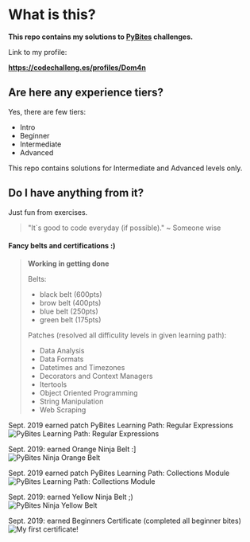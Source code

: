 # What is this?

**This repo contains my solutions to [PyBites](https://codechalleng.es) challenges.**

Link to my profile:  

**https://codechalleng.es/profiles/Dom4n**

## Are here any experience tiers?

Yes, there are few tiers:
- Intro
- Beginner
- Intermediate
- Advanced

This repo contains solutions for Intermediate and Advanced levels only.

## Do I have anything from it?

Just fun from exercises.

> "It`s good to code everyday (if possible)." ~ Someone wise  
 


#### Fancy belts and certifications :)
> **Working in getting done**
>  
> Belts:
> - black belt (600pts)
> - brow belt (400pts)
> - blue belt (250pts)
> - green belt (175pts)
>
> Patches (resolved all difficulity levels in given learning path):
> - Data Analysis
> - Data Formats
> - Datetimes and Timezones
> - Decorators and Context Managers
> - Itertools
> - Object Oriented Programming
> - String Manipulation
> - Web Scraping

Sept. 2019 earned patch PyBites Learning Path: Regular Expressions  
![PyBites Learning Path: Regular Expressions](https://bitepaths.s3.us-east-2.amazonaws.com/Regular-Expressions.png)

Sept. 2019: earned Orange Ninja Belt :]  
![PyBites Ninja Orange Belt](https://codechalleng.es/static/img/honors/orange.73422678956e.png)

Sept. 2019 earned patch PyBites Learning Path: Collections Module  
![PyBites Learning Path: Collections Module](https://bitepaths.s3.us-east-2.amazonaws.com/collectionmodule.png)

Sept. 2019: earned Yellow Ninja Belt ;)  
![PyBites Ninja Yellow Belt](https://codechalleng.es/static/img/honors/yellow.234d8370bd62.png)

Sept. 2019: earned Beginners Certificate (completed all beginner bites)  
![My first certificate!](https://pybites-certificates.s3.amazonaws.com/jaroslaw_domanski_f9108819-615c-4ca4-84b8-d068485448d0.png "My first certificate")